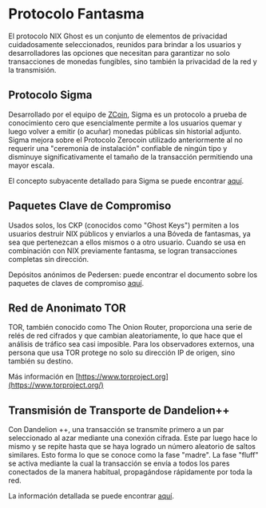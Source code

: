 # Protocolo Fantasma

El protocolo NIX Ghost es un conjunto de elementos de privacidad cuidadosamente seleccionados, reunidos para brindar a los usuarios y desarrolladores las opciones que necesitan para garantizar no solo transacciones de monedas fungibles, sino también la privacidad de la red y la transmisión.

## Protocolo Sigma

Desarrollado por el equipo de [ZCoin](https://zcoin.io/), Sigma es un protocolo a prueba de conocimiento cero que esencialmente permite a los usuarios quemar y luego volver a emitir \(o acuñar\) monedas públicas sin historial adjunto. Sigma mejora sobre el Protocolo Zerocoin utilizado anteriormente al no requerir una "ceremonia de instalación" confiable de ningún tipo y disminuye significativamente el tamaño de la transacción permitiendo una mayor escala.

 El concepto subyacente detallado para Sigma se puede encontrar [aquí](https://eprint.iacr.org/2014/764.pdf).

## **Paquetes Clave de Compromiso**

Usados ​​solos, los CKP \(conocidos como "Ghost Keys"\) permiten a los usuarios destruir NIX públicos y enviarlos a una Bóveda de fantasmas, ya sea que pertenezcan a ellos mismos o a otro usuario. Cuando se usa en combinación con NIX previamente fantasma, se logran transacciones completas sin dirección.

 Depósitos anónimos de Pedersen: puede encontrar el documento sobre los paquetes de claves de compromiso [aquí](https://nixplatform.io/wp-content/uploads/2018/10/Commitment_Key_Packs_v1-0-1.pdf).

## **Red de Anonimato TOR**

TOR, también conocido como The Onion Router, proporciona una serie de relés de red cifrados y que cambian aleatoriamente, lo que hace que el análisis de tráfico sea casi imposible. Para los observadores externos, una persona que usa TOR protege no solo su dirección IP de origen, sino también su destino.

 Más información en [https://www.torproject.org](https://www.torproject.org/)

## **Transmisión de Transporte de Dandelion++**

Con Dandelion ++, una transacción se transmite primero a un par seleccionado al azar mediante una conexión cifrada. Este par luego hace lo mismo y se repite hasta que se haya logrado un número aleatorio de saltos similares. Esto forma lo que se conoce como la fase "madre". La fase "fluff" se activa mediante la cual la transacción se envía a todos los pares conectados de la manera habitual, propagándose rápidamente por toda la red.

 La información detallada se puede encontrar [aquí](https://arxiv.org/pdf/1805.11060.pdf).


